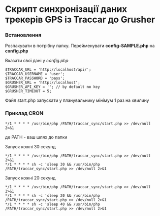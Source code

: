
# Скрипт синхронізації даних трекерів GPS із Traccar до Grusher
###  Встановлення
Розпакувати в потрібну папку. Перейменувати **config-SAMPLE.php** на **config.php**

Вказати свої дані у *config.php*

    $TRACCAR_URL = 'http://localhost/api/';
    $TRACCAR_USERNAME = 'user';
    $TRACCAR_PASSWORD = 'pass';
    $GRUSHER_URL = 'http://localhost';
    $GRUSHER_API_KEY = ''; // by default no key
    $GRUSHER_TIMEOUT = 5;

Файл start.php запускати у планувальнику мінімум 1 раз на хвилину

###  Приклад CRON

    */1 * * * * /usr/bin/php /PATH/traccar_sync/start.php >> /dev/null 2>&1
де PATH - ваш шлях до папки

Запуск кожні 30 секунд

    */1 * * * * /usr/bin/php /PATH/traccar_sync/start.php >> /dev/null 2>&1
    */1 * * * * sh -c 'sleep 30 && /usr/bin/php /PATH/traccar_sync/start.php >> /dev/null 2>&1

Запуск кожні 20 секунд

    */1 * * * * /usr/bin/php /PATH/traccar_sync/start.php >> /dev/null 2>&1
    */1 * * * * sh -c 'sleep 20 && /usr/bin/php /PATH/traccar_sync/start.php >> /dev/null 2>&1
    */1 * * * * sh -c 'sleep 40 && /usr/bin/php /PATH/traccar_sync/start.php >> /dev/null 2>&1